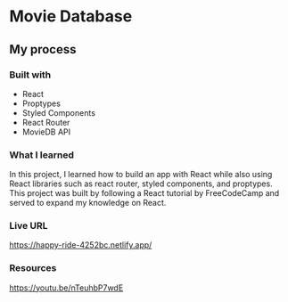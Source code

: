 # Movie Database

## My process

### Built with

- React
- Proptypes
- Styled Components
- React Router
- MovieDB API

### What I learned

In this project, I learned how to build an app with React while also using React libraries such as react router, styled components, and proptypes. This project was built by following a React tutorial by FreeCodeCamp and served to expand my knowledge on React.

### Live URL

https://happy-ride-4252bc.netlify.app/

### Resources

https://youtu.be/nTeuhbP7wdE
